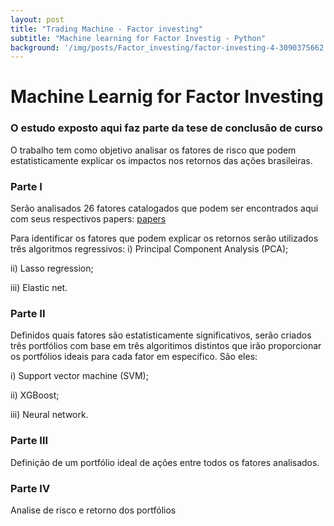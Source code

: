```yaml
---
layout: post
title: "Trading Machine - Factor investing"
subtitle: "Machine learning for Factor Investig - Python"
background: '/img/posts/Factor_investing/factor-investing-4-3090375662.jpg'
---
```

# Machine Learnig for Factor Investing

### O estudo exposto aqui faz parte da tese de conclusão de curso

O trabalho tem como objetivo analisar os fatores de risco que podem estatisticamente explicar os impactos nos retornos das ações brasileiras.

### Parte I

Serão analisados 26 fatores catalogados que podem ser encontrados aqui com seus respectivos papers:
[papers](https://github.com/Jhonattanln/Machine_Learnig_Factor_Investing/blob/main/Fatores_catalogados.xlsx)

Para identificar os fatores que podem explicar os retornos serão utilizados três algoritmos regressivos:
i) Principal Component Analysis (PCA);

ii) Lasso regression;

iii) Elastic net.

### Parte II

Definidos quais fatores são estatisticamente significativos, serão criados três portfólios com base em três algoritimos distintos que irão proporcionar os portfólios ideais para cada fator em especifico. São eles:

i) Support vector machine (SVM);

ii) XGBoost;

iii) Neural network.

### Parte III

Definição de um portfólio ideal de ações entre todos os fatores analisados.

### Parte IV

Analise de risco e retorno dos portfólios
